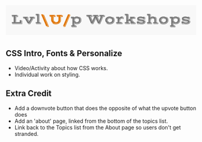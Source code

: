 ![logo](https://github.com/AlliVaughn/lvlup_curriculum/raw/master/images/logo.png)
=================================

## CSS Intro, Fonts & Personalize
 * Video/Activity about how CSS works.  
 * Individual work on styling. 

## Extra Credit 
 * Add a downvote button that does the opposite of what the upvote button does
 * Add an 'about' page, linked from the bottom of the topics list.
 * Link back to the Topics list from the About page so users don't get stranded.
